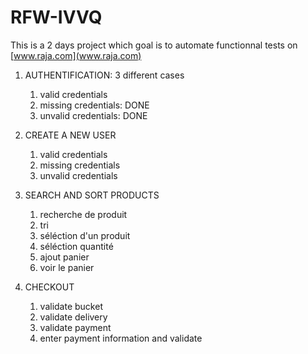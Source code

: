 # RFW-IVVQ
This is a 2 days project which goal is to automate functionnal tests on [www.raja.com](www.raja.com)
1. AUTHENTIFICATION: 3 different cases
    1. valid credentials
    2. missing credentials: DONE
    3. unvalid credentials: DONE

2. CREATE A NEW USER
    1. valid credentials
    2. missing credentials
    3. unvalid credentials

3. SEARCH AND SORT PRODUCTS
    1. recherche de produit
    2. tri
    3. séléction d'un produit
    4. séléction quantité
    5. ajout panier
    6. voir le panier

4. CHECKOUT
    1. validate bucket
    2. validate delivery
    3. validate payment
    4. enter payment information and validate
